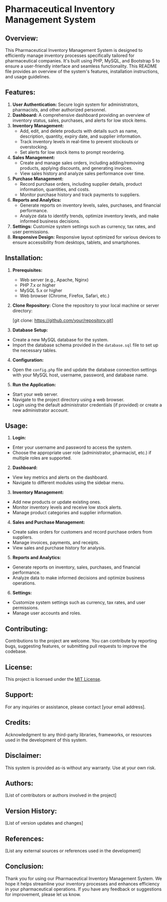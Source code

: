 # Pharmaceutical Inventory Management System

## Overview:
This Pharmaceutical Inventory Management System is designed to efficiently manage inventory processes specifically tailored for pharmaceutical companies. It's built using PHP, MySQL, and Bootstrap 5 to ensure a user-friendly interface and seamless functionality. This README file provides an overview of the system's features, installation instructions, and usage guidelines.

## Features:
1. **User Authentication:** Secure login system for administrators, pharmacists, and other authorized personnel.
2. **Dashboard:** A comprehensive dashboard providing an overview of inventory status, sales, purchases, and alerts for low stock items.
3. **Inventory Management:**
   - Add, edit, and delete products with details such as name, description, quantity, expiry date, and supplier information.
   - Track inventory levels in real-time to prevent stockouts or overstocking.
   - Set alerts for low stock items to prompt reordering.
4. **Sales Management:**
   - Create and manage sales orders, including adding/removing products, applying discounts, and generating invoices.
   - View sales history and analyze sales performance over time.
5. **Purchase Management:**
   - Record purchase orders, including supplier details, product information, quantities, and costs.
   - Monitor purchase history and track payments to suppliers.
6. **Reports and Analytics:**
   - Generate reports on inventory levels, sales, purchases, and financial performance.
   - Analyze data to identify trends, optimize inventory levels, and make informed business decisions.
7. **Settings:** Customize system settings such as currency, tax rates, and user permissions.
8. **Responsive Design:** Responsive layout optimized for various devices to ensure accessibility from desktops, tablets, and smartphones.

## Installation:
1. **Prerequisites:**
   - Web server (e.g., Apache, Nginx)
   - PHP 7.x or higher
   - MySQL 5.x or higher
   - Web browser (Chrome, Firefox, Safari, etc.)

2. **Clone Repository:**
   Clone the repository to your local machine or server directory:
   
   [git clone: https://github.com/your/repository.git]


4. **Database Setup:**
- Create a new MySQL database for the system.
- Import the database schema provided in the `database.sql` file to set up the necessary tables.

4. **Configuration:**
- Open the `config.php` file and update the database connection settings with your MySQL host, username, password, and database name.

5. **Run the Application:**
- Start your web server.
- Navigate to the project directory using a web browser.
- Login using the default administrator credentials (if provided) or create a new administrator account.

## Usage:
1. **Login:**
- Enter your username and password to access the system.
- Choose the appropriate user role (administrator, pharmacist, etc.) if multiple roles are supported.

2. **Dashboard:**
- View key metrics and alerts on the dashboard.
- Navigate to different modules using the sidebar menu.

3. **Inventory Management:**
- Add new products or update existing ones.
- Monitor inventory levels and receive low stock alerts.
- Manage product categories and supplier information.

4. **Sales and Purchase Management:**
- Create sales orders for customers and record purchase orders from suppliers.
- Manage invoices, payments, and receipts.
- View sales and purchase history for analysis.

5. **Reports and Analytics:**
- Generate reports on inventory, sales, purchases, and financial performance.
- Analyze data to make informed decisions and optimize business operations.

6. **Settings:**
- Customize system settings such as currency, tax rates, and user permissions.
- Manage user accounts and roles.

## Contributing:
Contributions to the project are welcome. You can contribute by reporting bugs, suggesting features, or submitting pull requests to improve the codebase.

## License:
This project is licensed under the [MIT License](https://opensource.org/licenses/MIT).

## Support:
For any inquiries or assistance, please contact [your email address].

## Credits:
Acknowledgment to any third-party libraries, frameworks, or resources used in the development of this system.

## Disclaimer:
This system is provided as-is without any warranty. Use at your own risk.

## Authors:
[List of contributors or authors involved in the project]

## Version History:
[List of version updates and changes]

## References:
[List any external sources or references used in the development]

## Conclusion:
Thank you for using our Pharmaceutical Inventory Management System. We hope it helps streamline your inventory processes and enhances efficiency in your pharmaceutical operations. If you have any feedback or suggestions for improvement, please let us know.
